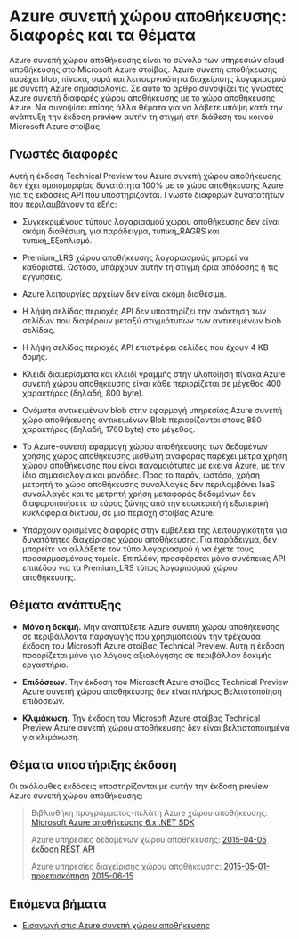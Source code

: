 
<properties
    pageTitle="Azure συνεπή χώρου αποθήκευσης: διαφορές και τα θέματα | Microsoft Azure"
    description="Να κατανοήσετε τις διαφορές από το χώρο αποθήκευσης Azure και άλλες Azure συνεπή θέματα ανάπτυξης χώρου αποθήκευσης."
    services="azure-stack"
    documentationCenter=""
    authors="MChadalapaka"
    manager="siroy"
    editor=""/>

<tags
    ms.service="azure-stack"
    ms.workload="na"
    ms.tgt_pltfrm="na"
    ms.devlang="na"
    ms.topic="get-started-article"
    ms.date="09/26/2016"
    ms.author="mchad"/>

# <a name="azure-consistent-storage-differences-and-considerations"></a>Azure συνεπή χώρου αποθήκευσης: διαφορές και τα θέματα

Azure συνεπή χώρου αποθήκευσης είναι το σύνολο των υπηρεσιών cloud αποθήκευσης στο Microsoft Azure στοίβας. Azure συνεπή αποθήκευσης παρέχει blob, πίνακα, ουρά και λειτουργικότητα διαχείρισης λογαριασμού με συνεπή Azure σημασιολογία. Σε αυτό το άρθρο συνοψίζει τις γνωστές Azure συνεπή διαφορές χώρου αποθήκευσης με το χώρο αποθήκευσης Azure. Να συνοψίσει επίσης άλλα θέματα για να λάβετε υπόψη κατά την ανάπτυξη την έκδοση preview αυτήν τη στιγμή στη διάθεση του κοινού Microsoft Azure στοίβας.

<span id="Concepts" class="anchor"><span id="_Toc386544169" class="anchor"><span id="_Toc389466742" class="anchor"><span id="_Ref428966996" class="anchor"><span id="_Toc433223853" class="anchor"></span></span></span></span></span>
## <a name="known-differences"></a>Γνωστές διαφορές

Αυτή η έκδοση Technical Preview του Azure συνεπή χώρου αποθήκευσης δεν έχει ομοιομορφίας δυνατότητα 100% με το χώρο αποθήκευσης Azure για τις εκδόσεις API που υποστηρίζονται. Γνωστό διαφορών δυνατοτήτων που περιλαμβάνουν τα εξής:

-   Συγκεκριμένους τύπους λογαριασμού χώρου αποθήκευσης δεν είναι ακόμη διαθέσιμη, για παράδειγμα, τυπική\_RAGRS και τυπική\_Εξοπλισμό.

-   Premium\_LRS χώρου αποθήκευσης λογαριασμούς μπορεί να καθοριστεί. Ωστόσο, υπάρχουν αυτήν τη στιγμή όρια απόδοσης ή τις εγγυήσεις.

-   Azure λειτουργίες αρχείων δεν είναι ακόμη διαθέσιμη.

-   Η λήψη σελίδας περιοχές API δεν υποστηρίζει την ανάκτηση των σελίδων που διαφέρουν μεταξύ στιγμιότυπων των αντικειμένων blob σελίδας.

-   Η λήψη σελίδας περιοχές API επιστρέφει σελίδες που έχουν 4 KB δομής.

-   Κλειδί διαμερίσματα και κλειδί γραμμής στην υλοποίηση πίνακα Azure συνεπή χώρου αποθήκευσης είναι κάθε περιορίζεται σε μέγεθος 400 χαρακτήρες (δηλαδή, 800 byte).

-   Ονόματα αντικειμένων blob στην εφαρμογή υπηρεσίας Azure συνεπή χώρο αποθήκευσης αντικειμένων Blob περιορίζονται στους 880 χαρακτήρες (δηλαδή, 1760 byte) στο μέγεθος.

-   Το Azure-συνεπή εφαρμογή χώρου αποθήκευσης των δεδομένων χρήσης χώρος αποθήκευσης μισθωτή αναφοράς παρέχει μέτρα χρήση χώρου αποθήκευσης που είναι πανομοιότυπες με εκείνα Azure, με την ίδια σημασιολογία και μονάδες. Προς το παρόν, ωστόσο, χρήση μετρητή το χώρο αποθήκευσης συναλλαγές δεν περιλαμβάνει IaaS συναλλαγές και το μετρητή χρήση μεταφοράς δεδομένων δεν διαφοροποιήσετε το εύρος ζώνης από την εσωτερική ή εξωτερική κυκλοφορία δικτύου, σε μια περιοχή στοίβας Azure.

-   Υπάρχουν ορισμένες διαφορές στην εμβέλεια της λειτουργικότητα για δυνατότητες διαχείρισης χώρου αποθήκευσης. Για παράδειγμα, δεν μπορείτε να αλλάξετε τον τύπο λογαριασμού ή να έχετε τους προσαρμοσμένους τομείς. Επιπλέον, προσφέρεται μόνο συνέπειας API επιπέδου για τα Premium\_LRS τύπος λογαριασμού χώρου αποθήκευσης.

## <a name="deployment-considerations"></a>Θέματα ανάπτυξης

-   **Μόνο η δοκιμή.** Μην αναπτύξετε Azure συνεπή χώρου αποθήκευσης σε περιβάλλοντα παραγωγής που χρησιμοποιούν την τρέχουσα έκδοση του Microsoft Azure στοίβας Technical Preview. Αυτή η έκδοση προορίζεται μόνο για λόγους αξιολόγησης σε περιβάλλον δοκιμής εργαστήριο.

-   **Επιδόσεων**. Την έκδοση του Microsoft Azure στοίβας Technical Preview Azure συνεπή χώρου αποθήκευσης δεν είναι πλήρως Βελτιστοποίηση επιδόσεων.

-   **Κλιμάκωση.** Την έκδοση του Microsoft Azure στοίβας Technical Preview Azure συνεπή χώρου αποθήκευσης δεν είναι βελτιστοποιημένα για κλιμάκωση.

## <a name="version-support-considerations"></a>Θέματα υποστήριξης έκδοση

Οι ακόλουθες εκδόσεις υποστηρίζονται με αυτήν την έκδοση preview Azure συνεπή χώρου αποθήκευσης:

> Βιβλιοθήκη προγράμματος-πελάτη Azure χώρου αποθήκευσης: [Microsoft Azure αποθήκευσης 6.x .NET SDK](http://www.nuget.org/packages/WindowsAzure.Storage/6.2.0)
>
> Azure υπηρεσίες δεδομένων χώρου αποθήκευσης: [2015-04-05 έκδοση REST API](https://msdn.microsoft.com/library/azure/mt705637.aspx)
>
> Azure υπηρεσίες διαχείρισης χώρου αποθήκευσης: [2015-05-01-προεπισκόπηση](https://msdn.microsoft.com/library/azure/mt163683.aspx)
> [2015-06-15](https://msdn.microsoft.com/library/azure/mt163683.aspx)
## <a name="next-steps"></a>Επόμενα βήματα

-   [Εισαγωγή στις Azure συνεπή χώρου αποθήκευσης](azure-stack-storage-overview.md)
